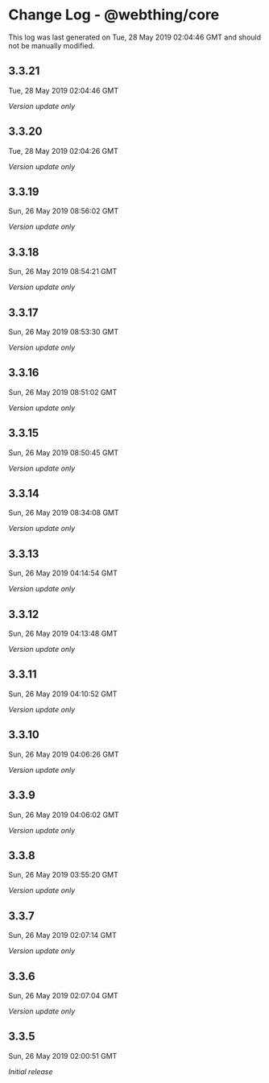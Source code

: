 # Change Log - @webthing/core

This log was last generated on Tue, 28 May 2019 02:04:46 GMT and should not be manually modified.

## 3.3.21
Tue, 28 May 2019 02:04:46 GMT

*Version update only*

## 3.3.20
Tue, 28 May 2019 02:04:26 GMT

*Version update only*

## 3.3.19
Sun, 26 May 2019 08:56:02 GMT

*Version update only*

## 3.3.18
Sun, 26 May 2019 08:54:21 GMT

*Version update only*

## 3.3.17
Sun, 26 May 2019 08:53:30 GMT

*Version update only*

## 3.3.16
Sun, 26 May 2019 08:51:02 GMT

*Version update only*

## 3.3.15
Sun, 26 May 2019 08:50:45 GMT

*Version update only*

## 3.3.14
Sun, 26 May 2019 08:34:08 GMT

*Version update only*

## 3.3.13
Sun, 26 May 2019 04:14:54 GMT

*Version update only*

## 3.3.12
Sun, 26 May 2019 04:13:48 GMT

*Version update only*

## 3.3.11
Sun, 26 May 2019 04:10:52 GMT

*Version update only*

## 3.3.10
Sun, 26 May 2019 04:06:26 GMT

*Version update only*

## 3.3.9
Sun, 26 May 2019 04:06:02 GMT

*Version update only*

## 3.3.8
Sun, 26 May 2019 03:55:20 GMT

*Version update only*

## 3.3.7
Sun, 26 May 2019 02:07:14 GMT

*Version update only*

## 3.3.6
Sun, 26 May 2019 02:07:04 GMT

*Version update only*

## 3.3.5
Sun, 26 May 2019 02:00:51 GMT

*Initial release*

